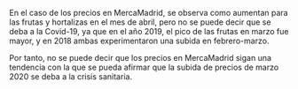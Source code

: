 En el caso de los precios en MercaMadrid, se observa como aumentan para las frutas y hortalizas en el mes de abril, pero no se puede decir que se deba a la Covid-19, ya que en el año 2019, el pico de las frutas en marzo fue mayor, y en 2018 ambas experimentaron una subida en febrero-marzo.

Por tanto, no se puede decir que los precios en MercaMadrid sigan una tendencia con la que se pueda afirmar que la subida de precios de marzo 2020 se deba a la crisis sanitaria.
